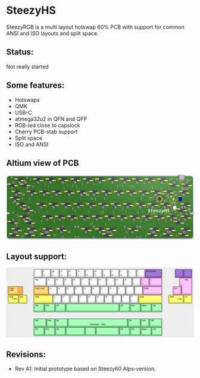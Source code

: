 # SteezyHS

SteezyRGB is a multi layout hotswap 60% PCB with support for common ANSI and ISO layouts and split space.

## Status:
Not really started

## Some features:
- Hotswaps
- QMK
- USB-C
- atmega32u2 in QFN and QFP
- RGB-led close to capslock
- Cherry PCB-stab support
- Split space
- ISO and ANSI

## Altium view of PCB
![alt text](./readme-images/SteezyHS_Rev_A1.jpg "PCB View - Rev A")

## Layout support: 
![alt text](./readme-images/layout_support.jpg "Layout support")

## Revisions:
- Rev A1: Initial prototype based on Steezy60 Alps-version.